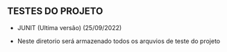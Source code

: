 ## TESTES DO PROJETO ##

- JUNIT (Ultima versão) (25/09/2022)


- Neste diretorio será armazenado todos os arquvios de teste do projeto
